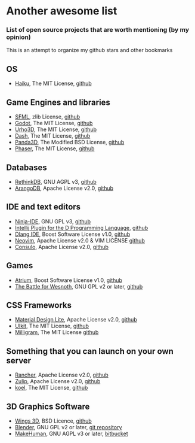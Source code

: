 # Another awesome list
### List of open source projects that are worth mentioning (by my opinion)

This is an attempt to organize my github stars and other bookmarks

## OS
- [Haiku](https://www.haiku-os.org/), The MIT License, [github](https://github.com/haiku/haiku) 

## Game Engines and libraries
- [SFML](http://www.sfml-dev.org/), zlib License, [github](https://github.com/SFML/SFML)
- [Godot](http://www.godotengine.org/projects/godot-engine), The MIT License, [github](https://github.com/godotengine/godot)
- [Urho3D](http://urho3d.github.io/), The MIT License, [github](https://github.com/urho3d/Urho3D)
- [Dash](http://dash.circularstudios.com/), The MIT License, [github](https://github.com/Circular-Studios/Dash)
- [Panda3D](https://www.panda3d.org/), The Modified BSD License, [github](https://github.com/panda3d/panda3d)
- [Phaser](http://phaser.io/), The MIT License, [github](https://github.com/photonstorm/phaser)

## Databases
- [RethinkDB](https://www.rethinkdb.com/), GNU AGPL v3, [github](https://github.com/rethinkdb/rethinkdb)
- [ArangoDB](https://www.arangodb.com/), Apache License v2.0, [github](https://github.com/arangodb/arangodb)

## IDE and text editors
- [Ninja-IDE](http://ninja-ide.org/), GNU GPL v3, [github](https://github.com/ninja-ide/ninja-ide)
- [Intellij Plugin for the D Programming Language](https://plugins.jetbrains.com/plugin/8115), [github](https://github.com/kingsleyh/DLanguage)
- [Dlang IDE](https://github.com/buggins/dlangide/wiki), Boost Software License v1.0, [github](https://github.com/buggins/dlangide)
- [Neovim](https://neovim.io/), Apache License v2.0 & VIM LICENSE [github](https://github.com/neovim/neovim)
- [Consulo](https://github.com/consulo/consulo/wiki), Apache License v2.0, [github](https://github.com/consulo/consulo)
 
## Games
- [Atrium](http://gecko0307.github.io/atrium/), Boost Software License v1.0, [github](https://github.com/gecko0307/atrium)
- [The Battle for Wesnoth](http://www.wesnoth.org/), GNU GPL v2 or later, [github](https://github.com/wesnoth/wesnoth)

## CSS Frameworks
- [Material Design Lite](http://getmdl.io/), Apache License v2.0, [github](https://github.com/google/material-design-lite)
- [UIkit](http://getuikit.com/), The MIT License, [github](https://github.com/uikit/uikit)
- [Milligram](http://milligram.github.io/), The MIT License [github](https://github.com/milligram/milligram)

## Something that you can launch on your own server
- [Rancher](http://rancher.com/), Apache License v2.0, [github](https://github.com/rancher/rancher)
- [Zulip](https://www.zulip.org/), Apache License v2.0, [github](https://github.com/zulip/zulip)
- [koel](http://koel.phanan.net/), The MIT License, [github](https://github.com/phanan/koel)

## 3D Graphics Software
- [Wings 3D](http://www.wings3d.com/), BSD Licence, [github](https://github.com/dgud/wings)
- [Blender](https://www.blender.org/), GNU GPL v2 or later, [git repository](https://git.blender.org/gitweb/gitweb.cgi/blender.git)
- [MakeHuman](http://www.makehuman.org/), GNU AGPL v3 or later, [bitbucket](https://bitbucket.org/MakeHuman/makehuman/)
